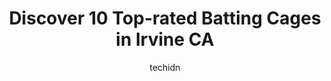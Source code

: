---
layout: ampstory
image: https://i0.wp.com/www.depkes.org/wp-content/uploads/2023/06/batting-cages-0-in-irvine-ca-1685849345.jpeg?resize=640,853
author: techidn
featured: false
description: Discover the impressive array of Batting Cages options in Irvine CA, where you can find 10 of the largest Batting Cages establishments in the area. From renowned classics to hidden gems, Irv
title: Discover 10 Top-rated Batting Cages in Irvine CA
cover:
   title: Discover 10 Top-rated Batting Cages in Irvine CA
   subtitle: Rickpate
   background: https://www.depkes.org/wp-content/uploads/2023/06/batting-cages-0-in-irvine-ca-1685849345.jpeg

pages: 
 - layout: thirds
   top: <h1>#1 Great Park Baseball Complex</h1>
   bottom: "<p>Great baseball diamonds with stadium seating behind home plate. Some of the cleanest bathrooms Ive ever seen at a public park. The only downside if it can called that, i</p>"
   background: https://www.depkes.org/wp-content/uploads/2023/06/batting-cages-1-in-irvine-ca-1685849346.jpeg
   backgroundblur: true
 - layout: thirds
   top: <h1>#2 Orange County Baseball Lessons</h1>
   bottom: "<p>My son has been utilizng coach Chad for  3 years now. Its one thing to know how to play baseball, its another to know how to coach, and yet another to coach our youth. </p>"
   background: https://www.depkes.org/wp-content/uploads/2023/06/batting-cages-2-in-irvine-ca-1685849346.jpeg
   cta:
      link: https://www.depkes.org/blog/discover-10-top-rated-batting-cages-in-irvine-ca/
      text: Discover 10 Top-rated Batting Cages in Irvine CA
 - layout: thirds
   top: <h1>#3 Quakes Baseball Academy</h1>
   bottom: "<p>25332 Jeronimo Road, (corner of Cherry Rd and Jeronimo Rd), Lake Forest, CA 92630, United States</p>"
   background: https://www.depkes.org/wp-content/uploads/2023/06/batting-cages-3-in-irvine-ca-1685849346.jpeg
   cta:
      link: https://www.depkes.org/blog/discover-10-top-rated-batting-cages-in-irvine-ca/
      text: Discover 10 Top-rated Batting Cages in Irvine CA
 - layout: thirds
   top: <h1>#4 Chapman Baseball Compound</h1>
   bottom: "<p>17241 Murphy Ave, Irvine, CA 92614, United States</p>"
   background: https://images.unsplash.com/photo-1602536052359-ef94c21c5948?ixlib=rb-4.0.3&ixid=MnwxMjA3fDB8MHxwaG90by1wYWdlfHx8fGVufDB8fHx8&auto=format&fit=crop&w=640&h=853&q=80
   cta:
      link: https://www.depkes.org/blog/discover-10-top-rated-batting-cages-in-irvine-ca/
      text: Discover 10 Top-rated Batting Cages in Irvine CA
 - layout: thirds
   top: <h1>#5 Batting Cages</h1>
   bottom: "<p>Irvine, CA 92606, United States</p>"
   background: https://images.unsplash.com/photo-1614648718611-0635f29016cb?ixlib=rb-4.0.3&ixid=MnwxMjA3fDB8MHxwaG90by1wYWdlfHx8fGVufDB8fHx8&auto=format&fit=crop&w=640&h=853&q=80
   cta:
      link: https://www.depkes.org/blog/discover-10-top-rated-batting-cages-in-irvine-ca/
      text: Discover 10 Top-rated Batting Cages in Irvine CA
 - layout: thirds
   top: <h1>#6 Diamond Sports</h1>
   bottom: "<p>121 Waterworks Way #150, Irvine, CA 92618, United States</p>"
   background: https://images.unsplash.com/photo-1632260260864-caf7fde5ec36?ixlib=rb-4.0.3&ixid=MnwxMjA3fDB8MHxwaG90by1wYWdlfHx8fGVufDB8fHx8&auto=format&fit=crop&w=640&h=853&q=80
   cta:
      link: https://www.depkes.org/blog/discover-10-top-rated-batting-cages-in-irvine-ca/
      text: Discover 10 Top-rated Batting Cages in Irvine CA
 - layout: thirds
   top: <h1>#7 Baseball Field 5</h1>
   bottom: "<p>Irvine, CA 92618, United States</p>"
   background: https://images.unsplash.com/photo-1615749413727-825b59a857b5?ixlib=rb-4.0.3&ixid=MnwxMjA3fDB8MHxwaG90by1wYWdlfHx8fGVufDB8fHx8&auto=format&fit=crop&w=640&h=853&q=80
   cta:
      link: https://www.depkes.org/blog/discover-10-top-rated-batting-cages-in-irvine-ca/
      text: Discover 10 Top-rated Batting Cages in Irvine CA
 - layout: thirds
   middle: Continue reading...
   background: https://images.unsplash.com/photo-1515405295579-ba7b45403062?ixlib=rb-4.0.3&ixid=MnwxMjA3fDB8MHxwaG90by1wYWdlfHx8fGVufDB8fHx8&auto=format&fit=crop&w=640&h=853&q=80
   cta:
      link: https://www.depkes.org/blog/discover-10-top-rated-batting-cages-in-irvine-ca/
      text: Discover 10 Top-rated Batting Cages in Irvine CA
      
---